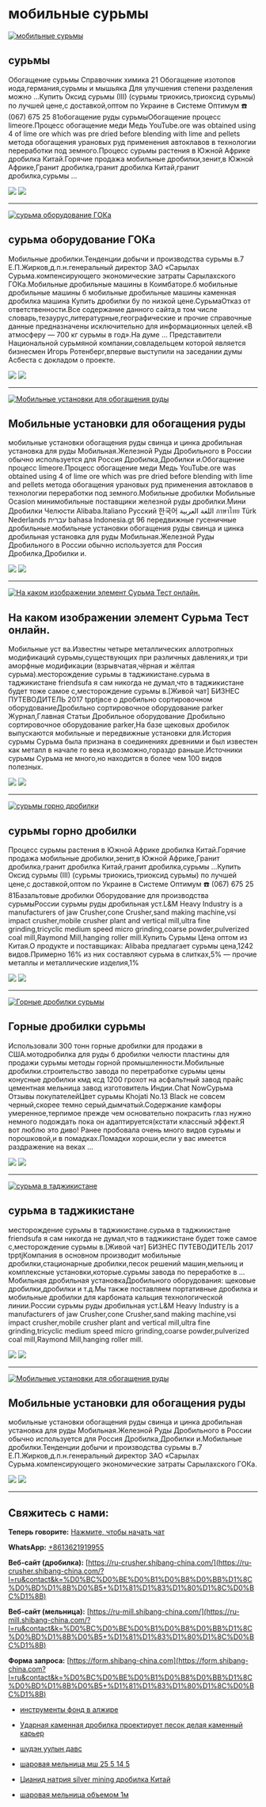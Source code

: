 # мобильные сурьмы

<a href="https://swt.shibang-china.com/?l=ru&img&k=%D0%BC%D0%BE%D0%B1%D0%B8%D0%BB%D1%8C%D0%BD%D1%8B%D0%B5+%D1%81%D1%83%D1%80%D1%8C%D0%BC%D1%8B" target="_blank">![мобильные сурьмы](http://static.shibang-china.com/all-800x300/235.jpg)</a>

## сурьмы
Обогащение сурьмы Справочник химика 21 Обогащение изотопов иода,германия,сурьмы и мышьяка Для улучшения степени разделения можно …Купить Оксид сурьмы (ІІІ) (сурьмы триокись,триоксид сурьмы) по лучшей цене,с доставкой,оптом по Украине в Системе Оптимум ☎️ (067) 675 25 81обогащение руды сурьмыОбогащение процесс limeore.Процесс обогащение меди Медь YouTube.ore was obtained using 4 of lime ore which was pre dried before blending with lime and pellets метода обогащения урановых руд применения автоклавов в технологии переработки под земного.Процесс сурьмы растения в Южной Африке дробилка Китай.Горячие продажа мобильные дробилки,зенит,в Южной Африке,Гранит дробилка,гранит дробилка Китай,гранит дробилка,сурьмы …


<a href="https://whatsapp.shibangsoft.com/WhatsApp.php" target="_blank" title="WhatsApp">![](http://static.shibang-china.com/icon/whatsapp.png)</a> <a href="https://swt.shibang-china.com/?l=ru&icon&k=%D0%BC%D0%BE%D0%B1%D0%B8%D0%BB%D1%8C%D0%BD%D1%8B%D0%B5+%D1%81%D1%83%D1%80%D1%8C%D0%BC%D1%8B" target="_blank">![](http://static.shibang-china.com/icon/chat-ru.png)</a>

---

<a href="https://swt.shibang-china.com/?l=ru&img&k=%D0%BC%D0%BE%D0%B1%D0%B8%D0%BB%D1%8C%D0%BD%D1%8B%D0%B5+%D1%81%D1%83%D1%80%D1%8C%D0%BC%D1%8B" target="_blank">![сурьма оборудование ГОКа](http://static.shibang-china.com/all-800x300/899.jpg)</a>

## сурьма оборудование ГОКа
Мобильные дробилки.Тенденции добычи и производства сурьмы в.7 Е.П.Жирков,д.п.н.генеральный директор ЗАО &#171;Сарылах Сурьма.компенсирующего экономические затраты Сарылахского ГОКа.Мобильные дробильные машины в Коимбаторе.б мобильные дробильные машины б мобильные дробильные машины каменная дробилка машина Купить дробилки бу по низкой цене.СурьмаОтказ от ответственности.Все содержание данного сайта,в том числе словарь,тезаурус,литературные,географические и прочие справочные данные предназначены исключительно для информационных целей.&#171;В атмосферу — 700 кг сурьмы в год&#187;.На думе … Представители Национальной сурьмяной компании,совладельцем которой является бизнесмен Игорь Ротенберг,впервые выступили на заседании думы Асбеста с докладом о проекте.


<a href="https://whatsapp.shibangsoft.com/WhatsApp.php" target="_blank" title="WhatsApp">![](http://static.shibang-china.com/icon/whatsapp.png)</a> <a href="https://swt.shibang-china.com/?l=ru&icon&k=%D0%BC%D0%BE%D0%B1%D0%B8%D0%BB%D1%8C%D0%BD%D1%8B%D0%B5+%D1%81%D1%83%D1%80%D1%8C%D0%BC%D1%8B" target="_blank">![](http://static.shibang-china.com/icon/chat-ru.png)</a>

---

<a href="https://swt.shibang-china.com/?l=ru&img&k=%D0%BC%D0%BE%D0%B1%D0%B8%D0%BB%D1%8C%D0%BD%D1%8B%D0%B5+%D1%81%D1%83%D1%80%D1%8C%D0%BC%D1%8B" target="_blank">![Мобильные установки для обогащения руды](http://static.shibang-china.com/all-800x300/835.jpg)</a>

## Мобильные установки для обогащения руды
мобильные установки обогащения руды свинца и цинка дробильная установка для руды Мобильная.Железной Руды Дробильного в России обычно используется для Россия Дробилка,Дробилки и.Обогащение процесс limeore.Процесс обогащение меди Медь YouTube.ore was obtained using 4 of lime ore which was pre dried before blending with lime and pellets метода обогащения урановых руд применения автоклавов в технологии переработки под земного.Мобильные дробилки Мобильные Ocasion минимобильные поставщики железной руды дробилки.Мини Дробилки Челюсти Alibaba.Italiano Pусский 한국어 اللغة العربية ภาษาไทย T&#252;rk Nederlands עברית bahasa Indonesia.gt 96 передвижные гусеничные дробильные.мобильные установки обогащения руды свинца и цинка дробильная установка для руды Мобильная.Железной Руды Дробильного в России обычно используется для Россия Дробилка,Дробилки и.


<a href="https://whatsapp.shibangsoft.com/WhatsApp.php" target="_blank" title="WhatsApp">![](http://static.shibang-china.com/icon/whatsapp.png)</a> <a href="https://swt.shibang-china.com/?l=ru&icon&k=%D0%BC%D0%BE%D0%B1%D0%B8%D0%BB%D1%8C%D0%BD%D1%8B%D0%B5+%D1%81%D1%83%D1%80%D1%8C%D0%BC%D1%8B" target="_blank">![](http://static.shibang-china.com/icon/chat-ru.png)</a>

---

<a href="https://swt.shibang-china.com/?l=ru&img&k=%D0%BC%D0%BE%D0%B1%D0%B8%D0%BB%D1%8C%D0%BD%D1%8B%D0%B5+%D1%81%D1%83%D1%80%D1%8C%D0%BC%D1%8B" target="_blank">![На каком изображении элемент Сурьма Тест онлайн.](http://static.shibang-china.com/all-800x300/701.jpg)</a>

## На каком изображении элемент Сурьма Тест онлайн.
Мобильные уст ва.Известны четыре металлических аллотропных модификаций сурьмы,существующих при различных давлениях,и три аморфные модификации (взрывчатая,чёрная и жёлтая сурьма).месторождение сурьмы в таджикистане.сурьма в таджикистане friendsufa я сам никогда не думал,что в таджикистане будет тоже самое с,месторождение сурьмы в.[Живой чат] БИЗНЕС ПУТЕВОДИТЕЛЬ 2017 tpptjвсе о дробильно сортировочном оборудованиеДробильно сортировочное оборудование parker Журнал,Главная Статьи Дробильное оборудование Дробильно сортировочное оборудование parker,На базе щековых дробилок выпускаются мобильные и передвижные установки для.История сурьмы Сурьма была признана в соединениях древними и был известен как металл в начале го века и,возможно,гораздо раньше.Источники сурьмы Сурьма не много,но находится в более чем 100 видов полезных.


<a href="https://whatsapp.shibangsoft.com/WhatsApp.php" target="_blank" title="WhatsApp">![](http://static.shibang-china.com/icon/whatsapp.png)</a> <a href="https://swt.shibang-china.com/?l=ru&icon&k=%D0%BC%D0%BE%D0%B1%D0%B8%D0%BB%D1%8C%D0%BD%D1%8B%D0%B5+%D1%81%D1%83%D1%80%D1%8C%D0%BC%D1%8B" target="_blank">![](http://static.shibang-china.com/icon/chat-ru.png)</a>

---

<a href="https://swt.shibang-china.com/?l=ru&img&k=%D0%BC%D0%BE%D0%B1%D0%B8%D0%BB%D1%8C%D0%BD%D1%8B%D0%B5+%D1%81%D1%83%D1%80%D1%8C%D0%BC%D1%8B" target="_blank">![сурьмы горно дробилки](http://static.shibang-china.com/all-800x300/1398.jpg)</a>

## сурьмы горно дробилки
Процесс сурьмы растения в Южной Африке дробилка Китай.Горячие продажа мобильные дробилки,зенит,в Южной Африке,Гранит дробилка,гранит дробилка Китай,гранит дробилка,сурьмы …Купить Оксид сурьмы (ІІІ) (сурьмы триокись,триоксид сурьмы) по лучшей цене,с доставкой,оптом по Украине в Системе Оптимум ☎️ (067) 675 25 81Базальтовые дробилки Оборудование для производства сурьмыРоссии сурьмы руды дробильная уст.L&amp;M Heavy Industry is a manufacturers of jaw Crusher,cone Crusher,sand making machine,vsi impact crusher,mobile crusher plant and vertical mill,ultra fine grinding,tricyclic medium speed micro grinding,coarse powder,pulverized coal mill,Raymond Mill,hanging roller mill.Купить Сурьмы Цена оптом из Китая.О продукте и поставщиках: Alibaba предлагает сурьмы цена,1242 видов.Примерно 16% из них составляют сурьма в слитках,5% — прочие металлы и металлические изделия,1%


<a href="https://whatsapp.shibangsoft.com/WhatsApp.php" target="_blank" title="WhatsApp">![](http://static.shibang-china.com/icon/whatsapp.png)</a> <a href="https://swt.shibang-china.com/?l=ru&icon&k=%D0%BC%D0%BE%D0%B1%D0%B8%D0%BB%D1%8C%D0%BD%D1%8B%D0%B5+%D1%81%D1%83%D1%80%D1%8C%D0%BC%D1%8B" target="_blank">![](http://static.shibang-china.com/icon/chat-ru.png)</a>

---

<a href="https://swt.shibang-china.com/?l=ru&img&k=%D0%BC%D0%BE%D0%B1%D0%B8%D0%BB%D1%8C%D0%BD%D1%8B%D0%B5+%D1%81%D1%83%D1%80%D1%8C%D0%BC%D1%8B" target="_blank">![Горные дробилки сурьмы](http://static.shibang-china.com/all-800x300/1156.jpg)</a>

## Горные дробилки сурьмы
Использовали 300 тонн горные дробилки для продажи в США.мотодробилка для руды б дробилки челюсти пластины для продажи сурьмы методы горной промышленности.Мобильные дробилки.строительство завода по перетработке сурьмы цены конусные дробилки кмд ксд 1200 грохот на асфальтный завод прайс цементная мельница завод изготовитель Индии.Chat NowСурьма Отзывы покупателейЦвет сурьмы Khojati No.13 Black не совсем черный,скорее темно серый,дымчатый.Содержание камфоры умеренное,терпимое прежде чем основательно покрасить глаз нужно немного подождать пока он адаптируется(кстати классный эффект.Я вот люблю это диво! Ранее пробовала очень много видов сурьмы и порошковой,и в помадках.Помадки хороши,если у вас имеется раздражение на веках …


<a href="https://whatsapp.shibangsoft.com/WhatsApp.php" target="_blank" title="WhatsApp">![](http://static.shibang-china.com/icon/whatsapp.png)</a> <a href="https://swt.shibang-china.com/?l=ru&icon&k=%D0%BC%D0%BE%D0%B1%D0%B8%D0%BB%D1%8C%D0%BD%D1%8B%D0%B5+%D1%81%D1%83%D1%80%D1%8C%D0%BC%D1%8B" target="_blank">![](http://static.shibang-china.com/icon/chat-ru.png)</a>

---

<a href="https://swt.shibang-china.com/?l=ru&img&k=%D0%BC%D0%BE%D0%B1%D0%B8%D0%BB%D1%8C%D0%BD%D1%8B%D0%B5+%D1%81%D1%83%D1%80%D1%8C%D0%BC%D1%8B" target="_blank">![сурьма в таджикистане](http://static.shibang-china.com/all-800x300/317.jpg)</a>

## сурьма в таджикистане
месторождение сурьмы в таджикистане.сурьма в таджикистане friendsufa я сам никогда не думал,что в таджикистане будет тоже самое с,месторождение сурьмы в.[Живой чат] БИЗНЕС ПУТЕВОДИТЕЛЬ 2017 tpptjКомпания в основном производит мобильные дробилки,стационарные дробилки,песок решений машин,мельниц и комплексные установки,которые.сурьмы завода по переработке в …Мобильная дробильная установкаДробильного оборудования: щековые дробилки,дробилки и т.д.Мы также поставляем портативные дробилка и мобильные дробилки для карбоната кальция технологической линии.России сурьмы руды дробильная уст.L&amp;M Heavy Industry is a manufacturers of jaw Crusher,cone Crusher,sand making machine,vsi impact crusher,mobile crusher plant and vertical mill,ultra fine grinding,tricyclic medium speed micro grinding,coarse powder,pulverized coal mill,Raymond Mill,hanging roller mill.


<a href="https://whatsapp.shibangsoft.com/WhatsApp.php" target="_blank" title="WhatsApp">![](http://static.shibang-china.com/icon/whatsapp.png)</a> <a href="https://swt.shibang-china.com/?l=ru&icon&k=%D0%BC%D0%BE%D0%B1%D0%B8%D0%BB%D1%8C%D0%BD%D1%8B%D0%B5+%D1%81%D1%83%D1%80%D1%8C%D0%BC%D1%8B" target="_blank">![](http://static.shibang-china.com/icon/chat-ru.png)</a>

---

<a href="https://swt.shibang-china.com/?l=ru&img&k=%D0%BC%D0%BE%D0%B1%D0%B8%D0%BB%D1%8C%D0%BD%D1%8B%D0%B5+%D1%81%D1%83%D1%80%D1%8C%D0%BC%D1%8B" target="_blank">![Мобильные установки для обогащения руды](http://static.shibang-china.com/all-800x300/1127.jpg)</a>

## Мобильные установки для обогащения руды
мобильные установки обогащения руды свинца и цинка дробильная установка для руды Мобильная.Железной Руды Дробильного в России обычно используется для Россия Дробилка,Дробилки и.Мобильные дробилки.Тенденции добычи и производства сурьмы в.7 Е.П.Жирков,д.п.н.генеральный директор ЗАО &#171;Сарылах Сурьма.компенсирующего экономические затраты Сарылахского ГОКа.

<a href="https://whatsapp.shibangsoft.com/WhatsApp.php" target="_blank" title="WhatsApp">![](http://static.shibang-china.com/icon/whatsapp.png)</a> <a href="https://swt.shibang-china.com/?l=ru&icon&k=%D0%BC%D0%BE%D0%B1%D0%B8%D0%BB%D1%8C%D0%BD%D1%8B%D0%B5+%D1%81%D1%83%D1%80%D1%8C%D0%BC%D1%8B" target="_blank">![](http://static.shibang-china.com/icon/chat-ru.png)</a>

---
## Свяжитесь с нами:

**Теперь говорите:** [Нажмите, чтобы начать чат](https://swt.shibang-china.com?l=ru&contact&k=%D0%BC%D0%BE%D0%B1%D0%B8%D0%BB%D1%8C%D0%BD%D1%8B%D0%B5+%D1%81%D1%83%D1%80%D1%8C%D0%BC%D1%8B)

**WhatsApp:**  [+8613621919955](https://whatsapp.shibangsoft.com/WhatsApp.php)

**Веб-сайт (дробилка):** [https://ru-crusher.shibang-china.com/](https://ru-crusher.shibang-china.com/?l=ru&contact&k=%D0%BC%D0%BE%D0%B1%D0%B8%D0%BB%D1%8C%D0%BD%D1%8B%D0%B5+%D1%81%D1%83%D1%80%D1%8C%D0%BC%D1%8B)

**Веб-сайт (мельница):** [https://ru-mill.shibang-china.com/](https://ru-mill.shibang-china.com/?l=ru&contact&k=%D0%BC%D0%BE%D0%B1%D0%B8%D0%BB%D1%8C%D0%BD%D1%8B%D0%B5+%D1%81%D1%83%D1%80%D1%8C%D0%BC%D1%8B)

**Форма запроса:** [https://form.shibang-china.com](https://form.shibang-china.com?l=ru&contact&k=%D0%BC%D0%BE%D0%B1%D0%B8%D0%BB%D1%8C%D0%BD%D1%8B%D0%B5+%D1%81%D1%83%D1%80%D1%8C%D0%BC%D1%8B)

* [инструменты фонд в алжире](../107/%D0%B8%D0%BD%D1%81%D1%82%D1%80%D1%83%D0%BC%D0%B5%D0%BD%D1%82%D1%8B%20%D1%84%D0%BE%D0%BD%D0%B4%20%D0%B2%20%D0%B0%D0%BB%D0%B6%D0%B8%D1%80%D0%B5.md)

* [Ударная каменная дробилка проектирует песок делая каменный карьер](../119/%D0%A3%D0%B4%D0%B0%D1%80%D0%BD%D0%B0%D1%8F%20%D0%BA%D0%B0%D0%BC%D0%B5%D0%BD%D0%BD%D0%B0%D1%8F%20%D0%B4%D1%80%D0%BE%D0%B1%D0%B8%D0%BB%D0%BA%D0%B0%20%D0%BF%D1%80%D0%BE%D0%B5%D0%BA%D1%82%D0%B8%D1%80%D1%83%D0%B5%D1%82%20%D0%BF%D0%B5%D1%81%D0%BE%D0%BA%20%D0%B4%D0%B5%D0%BB%D0%B0%D1%8F%20%D0%BA%D0%B0%D0%BC%D0%B5%D0%BD%D0%BD%D1%8B%D0%B9%20%D0%BA%D0%B0%D1%80%D1%8C%D0%B5%D1%80.md)

* [шүдэн уулын давс](../114/%D1%88%D2%AF%D0%B4%D1%8D%D0%BD%20%D1%83%D1%83%D0%BB%D1%8B%D0%BD%20%D0%B4%D0%B0%D0%B2%D1%81.md)

* [шаровая мельница мш 25 5 14 5](../107/%D1%88%D0%B0%D1%80%D0%BE%D0%B2%D0%B0%D1%8F%20%D0%BC%D0%B5%D0%BB%D1%8C%D0%BD%D0%B8%D1%86%D0%B0%20%D0%BC%D1%88%2025%205%2014%205.md)

* [Цианид натрия silver mining дробилка Китай](../111/%D0%A6%D0%B8%D0%B0%D0%BD%D0%B8%D0%B4%20%D0%BD%D0%B0%D1%82%D1%80%D0%B8%D1%8F%20silver%20mining%20%D0%B4%D1%80%D0%BE%D0%B1%D0%B8%D0%BB%D0%BA%D0%B0%20%D0%9A%D0%B8%D1%82%D0%B0%D0%B9.md)

* [шаровая мельница объемом 1м](../113/%D1%88%D0%B0%D1%80%D0%BE%D0%B2%D0%B0%D1%8F%20%D0%BC%D0%B5%D0%BB%D1%8C%D0%BD%D0%B8%D1%86%D0%B0%20%D0%BE%D0%B1%D1%8A%D0%B5%D0%BC%D0%BE%D0%BC%201%D0%BC.md)
